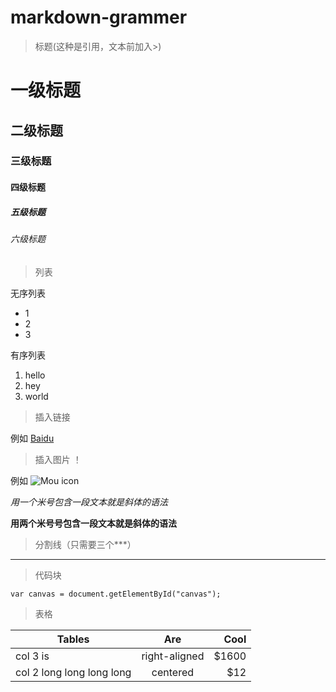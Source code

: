 # markdown-grammer

>标题(这种是引用，文本前加入>)

# 一级标题
## 二级标题
### 三级标题
#### 四级标题
##### 五级标题
###### 六级标题

>列表

无序列表
* 1
* 2
* 3

有序列表
1. hello
2. hey
3. world

>插入链接 []()

例如 [Baidu](http://baidu.com)

>插入图片 ！[]()

例如 ![Mou icon](http://mouapp.com/Mou_128.png)

*用一个米号包含一段文本就是斜体的语法*

**用两个米号号包含一段文本就是斜体的语法**

>分割线（只需要三个***）
***

>代码块

```
var canvas = document.getElementById("canvas");
```
 
 
 >表格


| Tables                    | Are           | Cool       |
| ------------------------- | :-----------: | ---------: |
| col 3 is                  | right-aligned |      $1600 |
| col 2 long long long long | centered      |      $12 |





